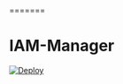 =======
# IAM-Manager



<a href="https://heroku.com/deploy?template=https://github.com/MicroPyramid/IAM-Manager">
  <img src="https://www.herokucdn.com/deploy/button.svg" alt="Deploy">
</a>
